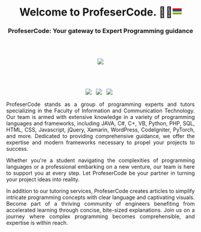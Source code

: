 <h1 align='center'>
  Welcome to ProfeserCode. 👨‍💻<img src="mauritius.png" />
</h1>

<h3 align='center'>
  ProfeserCode: Your gateway to Expert Programming guidance
</h3>
<br/>
<br/>
<p align='center'>  
  <img src="https://github.com/ProfeserCode/.github/assets/7212627/27dcd3f2-24e5-40bd-910f-a19720dc49bf" />
</p>
<br/>
<br/>

<p align='center'>  
  <a href="https://www.linkedin.com/company/profesercode"><img src="https://img.shields.io/badge/LinkedIn-0077B5?style=for-the-badge&logo=linkedin&logoColor=white" /></a>&nbsp;&nbsp;
  <a href="https://github.com/ProfeserCode"><img src="https://img.shields.io/badge/GitHub-100000?style=for-the-badge&logo=github&logoColor=white" /></a>&nbsp;&nbsp;
  <a href="https://www.facebook.com/profesercode"><img src="https://img.shields.io/badge/Facebook-1877F2?style=for-the-badge&logo=facebook&logoColor=white" /></a>&nbsp;&nbsp;  
</p>

<p align='center' style='text-align: justify;'>
ProfeserCode stands as a group of programming experts and tutors specializing in the Faculty of Information and Communication Technology. Our team is armed with extensive knowledge in a variety of programming languages and frameworks, including JAVA, C#, C+, VB, Python, PHP, SQL, HTML, CSS, Javascript, jQuery, Xamarin, WordPress, CodeIgniter, PyTorch, and more. Dedicated to providing comprehensive guidance, we offer the expertise and modern frameworks necessary to propel your projects to success.
</p>
<p align='center' style='text-align: justify;'>
Whether you're a student navigating the complexities of programming languages or a professional embarking on a new venture, our team is here to support you at every step. Let ProfeserCode be your partner in turning your project ideas into reality.
</p>
<p align='center' style='text-align: justify;'>
In addition to our tutoring services, ProfeserCode creates articles to simplify intricate programming concepts with clear language and captivating visuals. Become part of a thriving community of engineers benefiting from accelerated learning through concise, bite-sized explanations. Join us on a journey where complex programming becomes comprehensible, and expertise is within reach.
</p>

<!--

**Here are some ideas to get you started:**

🙋‍♀️ A short introduction - what is your organization all about?
🌈 Contribution guidelines - how can the community get involved?
👩‍💻 Useful resources - where can the community find your docs? Is there anything else the community should know?
🍿 Fun facts - what does your team eat for breakfast?
🧙 Remember, you can do mighty things with the power of [Markdown](https://docs.github.com/github/writing-on-github/getting-started-with-writing-and-formatting-on-github/basic-writing-and-formatting-syntax)
-->
